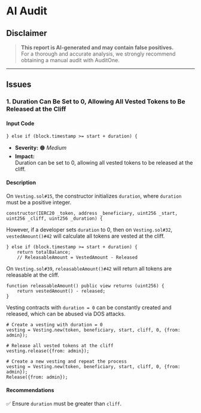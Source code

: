 # AI Audit

## Disclaimer
> **This report is AI-generated and may contain false positives.**  
> For a thorough and accurate analysis, we strongly recommend obtaining a manual audit with AuditOne.

---

## Issues

### 1. Duration Can Be Set to 0, Allowing All Vested Tokens to Be Released at the Cliff

#### **Input Code**
```solidity
} else if (block.timestamp >= start + duration) {
```

- **Severity:** 🟠 *Medium*  
- **Impact:**  
  Duration can be set to 0, allowing all vested tokens to be released at the cliff.

#### **Description**
On `Vesting.sol#15`, the constructor initializes `duration`, where `duration` must be a positive integer.

```solidity
constructor(IERC20 _token, address _beneficiary, uint256 _start, uint256 _cliff, uint256 _duration) {
```

However, if a developer sets `duration` to 0, then on `Vesting.sol#32`, `vestedAmount()#42` will calculate all tokens are vested at the cliff.

```solidity
} else if (block.timestamp >= start + duration) {
    return totalBalance;
    // ReleasableAmount = VestedAmount - Released
```

On `Vesting.sol#39`, `releasableAmount()#42` will return all tokens are releasable at the cliff.

```solidity
function releasableAmount() public view returns (uint256) {
    return vestedAmount() - released;
}
```

Vesting contracts with `duration = 0` can be constantly created and released, which can be abused via DOS attacks.

```
# Create a vesting with duration = 0
vesting = Vesting.new(token, beneficiary, start, cliff, 0, {from: admin});

# Release all vested tokens at the cliff
vesting.release({from: admin});

# Create a new vesting and repeat the process
vesting = Vesting.new(token, beneficiary, start, cliff, 0, {from: admin});
Release({from: admin});
```

#### **Recommendations**
✅ Ensure `duration` must be greater than `cliff`.
